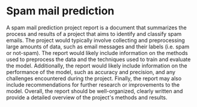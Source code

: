# Spam mail prediction
A spam mail prediction project report is a document that summarizes the process and results of a project that aims to identify and classify spam emails. The project would typically involve collecting and preprocessing large amounts of data, such as email messages and their labels (i.e. spam or not-spam). The report would likely include information on the methods used to preprocess the data and the techniques used to train and evaluate the model. Additionally, the report would likely include information on the performance of the model, such as accuracy and precision, and any challenges encountered during the project. Finally, the report may also include recommendations for further research or improvements to the model. Overall, the report should be well-organized, clearly written and provide a detailed overview of the project's methods and results.
